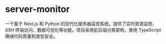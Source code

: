 # server-monitor
一个基于 Next.js 和 Python 的现代化服务器监控系统，提供了实时资源监控、SSH 终端访问、数据可视化等功能。项目采用前后端分离架构，使用 TypeScript 确保代码质量和类型安全。
